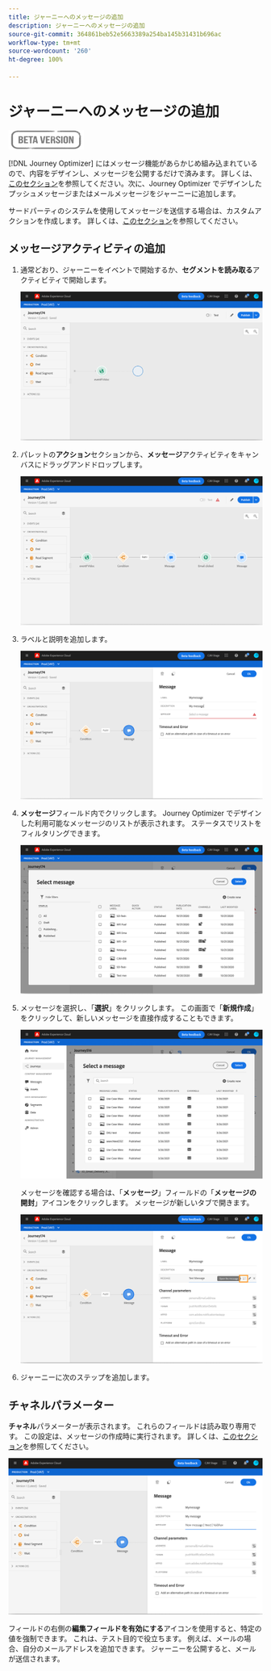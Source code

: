```yaml
---
title: ジャーニーへのメッセージの追加
description: ジャーニーへのメッセージの追加
source-git-commit: 364861beb52e5663389a254ba145b31431b696ac
workflow-type: tm+mt
source-wordcount: '260'
ht-degree: 100%

---
```


# ジャーニーへのメッセージの追加

![](../assets/do-not-localize/badge.png)

[!DNL Journey Optimizer] にはメッセージ機能があらかじめ組み込まれているので、内容をデザインし、メッセージを公開するだけで済みます。 詳しくは、[このセクション](../get-started-content.md)を参照してください。次に、Journey Optimizer でデザインしたプッシュメッセージまたはメールメッセージをジャーニーに追加します。

サードパーティのシステムを使用してメッセージを送信する場合は、カスタムアクションを作成します。 詳しくは、[このセクション](../action/action.md)を参照してください。

## メッセージアクティビティの追加

1. 通常どおり、ジャーニーをイベントで開始するか、**セグメントを読み取る**&#x200B;アクティビティで開始します。

   ![](../assets/jo-message0.png)

1. パレットの&#x200B;**アクション**&#x200B;セクションから、**メッセージ**&#x200B;アクティビティをキャンバスにドラッグアンドドロップします。

   ![](../assets/jo-message1.png)

1. ラベルと説明を追加します。

   ![](../assets/jo-message2.png)

1. **メッセージ**&#x200B;フィールド内でクリックします。 Journey Optimizer でデザインした利用可能なメッセージのリストが表示されます。 ステータスでリストをフィルタリングできます。

   ![](../assets/jo-message3.png)

1. メッセージを選択し、「**選択**」をクリックします。 この画面で「**新規作成**」をクリックして、新しいメッセージを直接作成することもできます。

   ![](../assets/jo-message4-ter.png)

   メッセージを確認する場合は、「**メッセージ**」フィールドの「**メッセージの開封**」アイコンをクリックします。 メッセージが新しいタブで開きます。

   ![](../assets/jo-message4-bis.png)

1. ジャーニーに次のステップを追加します。

## チャネルパラメーター

**チャネル**&#x200B;パラメーターが表示されます。 これらのフィールドは読み取り専用です。 この設定は、メッセージの作成時に実行されます。 詳しくは、[このセクション](../get-started-content.md)を参照してください。

![](../assets/jo-message4.png)

フィールドの右側の&#x200B;**編集フィールドを有効にする**&#x200B;アイコンを使用すると、特定の値を強制できます。 これは、テスト目的で役立ちます。 例えば、メールの場合、自分のメールアドレスを追加できます。 ジャーニーを公開すると、メールが送信されます。
